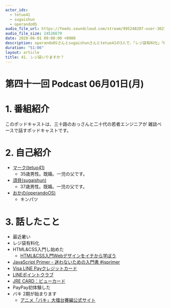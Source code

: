 ```yaml
---
actor_ids:
  - tetuo41
  - sugaishun
  - operandoOS
audio_file_url: https://feeds.soundcloud.com/stream/995248207-user-302747142-yarukinai-41-2020-06-01.mp3
audio_file_size: 24526679
date: 2020-06-01 00:00:00 +0900
description: operandoOSさんとsugaishunさんとtetuo41の3人で、「レジ袋有料化」「HTML＆CSS入門」「得するクレカ」について話しました。
duration: "51:06"
layout: article
title: 41. レジ袋いりますか？
---
```


# 第四十一回 Podcast 06月01日(月)

# 1. 番組紹介
  このポッドキャストは、三十路のおっさんと二十代の若者エンジニアが
  雑談ベースで話すポッドキャストです。

# 2. 自己紹介
- [マーク(tetuo41)](https://twitter.com/tetuo41)
  - 35歳男性。既婚。一児の父です。
- [須貝(sugaishun)](https://twitter.com/sugaishun)
  - 37歳男性。既婚。一児の父です。
- [おかの(operandoOS)](https://twitter.com/operandoOS)
  - キンパツ

# 3. 話したこと
- 最近暑い
- レジ袋有料化
- HTML&CSS入門し始めた
  - [HTML&CSS入門Webデザインをイチから学ぼう](https://saruwakakun.com/html-css/basic)
- [JavaScript Primer - 迷わないための入門書 #jsprimer](https://jsprimer.net/)
- [Visa LINE Payクレジットカード](https://www.smbc-card.com/nyukai/affiliate/lpay/index.jsp)
- [LINEポイントクラブ](https://points.line.me/ja/pointclub/)
- [JRE CARD：ビューカード](https://www.jreast.co.jp/card/first/jrecard.html) 
- PayPay初体験した
- バキ 2期が始まります
  - [アニメ「バキ」大擂台賽編公式サイト](https://baki-anime.jp/)
